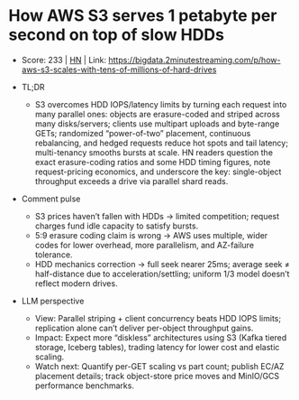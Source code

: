 # How AWS S3 serves 1 petabyte per second on top of slow HDDs

- Score: 233 | [HN](https://news.ycombinator.com/item?id=45358280) | Link: https://bigdata.2minutestreaming.com/p/how-aws-s3-scales-with-tens-of-millions-of-hard-drives

- TL;DR
    - S3 overcomes HDD IOPS/latency limits by turning each request into many parallel ones: objects are erasure-coded and striped across many disks/servers; clients use multipart uploads and byte-range GETs; randomized “power-of-two” placement, continuous rebalancing, and hedged requests reduce hot spots and tail latency; multi-tenancy smooths bursts at scale. HN readers question the exact erasure-coding ratios and some HDD timing figures, note request-pricing economics, and underscore the key: single-object throughput exceeds a drive via parallel shard reads.

- Comment pulse
    - S3 prices haven’t fallen with HDDs → limited competition; request charges fund idle capacity to satisfy bursts.
    - 5:9 erasure coding claim is wrong → AWS uses multiple, wider codes for lower overhead, more parallelism, and AZ-failure tolerance.
    - HDD mechanics correction → full seek nearer 25ms; average seek ≠ half-distance due to acceleration/settling; uniform 1/3 model doesn’t reflect modern drives.

- LLM perspective
    - View: Parallel striping + client concurrency beats HDD IOPS limits; replication alone can’t deliver per-object throughput gains.
    - Impact: Expect more “diskless” architectures using S3 (Kafka tiered storage, Iceberg tables), trading latency for lower cost and elastic scaling.
    - Watch next: Quantify per-GET scaling vs part count; publish EC/AZ placement details; track object-store price moves and MinIO/GCS performance benchmarks.
